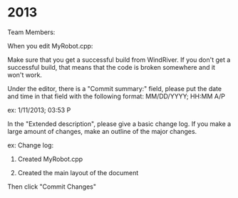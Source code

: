2013
====
Team Members:

When you edit MyRobot.cpp:

Make sure that you get a successful build from WindRiver. If you don't get a successful build, that means that the code is broken somewhere and it won't work.

Under the editor, there is a "Commit summary:" field, please put the date and time in that field with the following format:
MM/DD/YYYY; HH:MM A/P

ex:
1/11/2013; 03:53 P


In the "Extended description", please give a basic change log. If you make a large amount of changes, make an outline of the major changes.

ex:
Change log:

1) Created MyRobot.cpp

2) Created the main layout of the document


Then click "Commit Changes"
